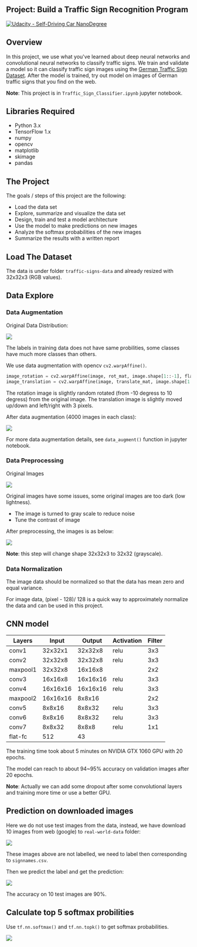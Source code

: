 ## Project: Build a Traffic Sign Recognition Program
[![Udacity - Self-Driving Car NanoDegree](https://s3.amazonaws.com/udacity-sdc/github/shield-carnd.svg)](http://www.udacity.com/drive)

Overview
---
In this project, we use what you've learned about deep neural networks and convolutional neural networks to classify traffic signs. We train and validate a model so it can classify traffic sign images using the [German Traffic Sign Dataset](http://benchmark.ini.rub.de/?section=gtsrb&subsection=dataset). After the model is trained, try out model on images of German traffic signs that you find on the web.

**Note**: This project is in `Traffic_Sign_Classifier.ipynb` jupyter notebook.


Libraries Required
---
* Python 3.x
* TensorFlow 1.x
* numpy
* opencv
* matplotlib
* skimage
* pandas


The Project
---
The goals / steps of this project are the following:
* Load the data set
* Explore, summarize and visualize the data set
* Design, train and test a model architecture
* Use the model to make predictions on new images
* Analyze the softmax probabilities of the new images
* Summarize the results with a written report

## Load The Dataset

The data is under folder `traffic-signs-data` and already resized with 32x32x3 (RGB values).

## Data Explore

### Data Augmentation

Original Data Distribution:

![](./notebook_embedded/data_distribution.png)

The labels in training data does not have same probilities, some classes have much more classes than others.

We use data augmentation with opencv `cv2.warpAffine()`.

```python
image_rotation = cv2.warpAffine(image, rot_mat, image.shape[1::-1], flags=cv2.INTER_LINEAR)
image_translation = cv2.warpAffine(image, translate_mat, image.shape[1::-1], flags=cv2.INTER_LINEAR)
```
The rotation image is slightly random rotated (from -10 degress to 10 degress) from the original image.
The translation image is slightly moved up/down and left/right with 3 pixels.

After data augmentation (4000 images in each class):

![](./notebook_embedded/train_data_augmentation.png)

For more data augmentation details, see `data_augment()` function in jupyter notebook.

### Data Preprocessing

Original Images

![](./notebook_embedded/original_images.png)

Original images have some issues, some original images are too dark (low lightness).

- The image is turned to gray scale to reduce noise
- Tune the contrast of image

After preprocessing, the images is as below:

![](./notebook_embedded/preprocessed_images.png)

**Note**: this step will change shape 32x32x3 to 32x32 (grayscale).

### Data Normalization

The image data should be normalized so that the data has mean zero and equal variance.

For image data, (pixel - 128)/ 128 is a quick way to approximately normalize the data and can be used in this project.

## CNN model

Layers | Input | Output | Activation | Filter
---|---|---|---|---
conv1 | 32x32x1 | 32x32x8 | relu | 3x3
conv2 | 32x32x8 | 32x32x8 | relu | 3x3
maxpool1 | 32x32x8 |  16x16x8 |  | 2x2
conv3 | 16x16x8 | 16x16x16 | relu | 3x3
conv4 | 16x16x16 | 16x16x16 | relu | 3x3
maxpool2 | 16x16x16 |  8x8x16 |  | 2x2
conv5 | 8x8x16 | 8x8x32 | relu | 3x3
conv6 | 8x8x16 | 8x8x32 | relu | 3x3
conv7 | 8x8x32 | 8x8x8 | relu | 1x1
flat-fc | 512 | 43 | 

The training time took about 5 minutes on NVIDIA GTX 1060 GPU with 20 epochs.

The model can reach to about 94~95% accuracy on validation images after 20 epochs.

**Note**: Actually we can add some dropout after some convolutional layers and training more time or use a better GPU.

## Prediction on downloaded images

Here we do not use test images from the data, instead, we have download 10 images from web (google) to `real-world-data` folder:

![](./notebook_embedded/real_world_traffic_signs.png)

These images above are not labelled, we need to label then corresponding to `signnames.csv`.

Then we predict the label and get the prediction:

![](./notebook_embedded/real_world_traffic_signs_prediction.png)

The accuracy on 10 test images are 90%.

## Calculate top 5 softmax probilities

Use `tf.nn.softmax()` and `tf.nn.topk()` to get softmax probabilities.

![](./notebook_embedded/real_world_top5_softmax_probabilities.png)
